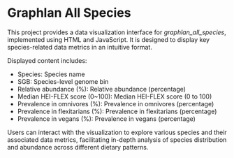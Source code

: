 # Graphlan All Species
 
This project provides a data visualization interface for *graphlan_all_species*, implemented using HTML and JavaScript. It is designed to display key species-related data metrics in an intuitive format.

Displayed content includes:

- Species: Species name
- SGB: Species-level genome bin
- Relative abundance (%): Relative abundance (percentage)
- Median HEI-FLEX score (0~100): Median HEI-FLEX score (0 to 100)
- Prevalence in omnivores (%): Prevalence in omnivores (percentage)
- Prevalence in flexitarians (%): Prevalence in flexitarians (percentage)
- Prevalence in vegans (%): Prevalence in vegans (percentage)

Users can interact with the visualization to explore various species and their associated data metrics, facilitating in-depth analysis of species distribution and abundance across different dietary patterns.
